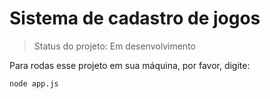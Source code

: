 # Sistema de cadastro de jogos

> Status do projeto: Em desenvolvimento

Para rodas esse projeto em sua máquina, por favor, digite: 

```
node app.js
```
